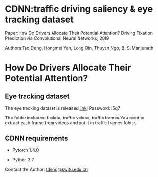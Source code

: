 # CDNN:traffic driving saliency & eye tracking dataset 
Paper:How Do Drivers Allocate Their Potential Attention? Driving Fixation Prediction via Convolutional Neural Networks, 2019

Authors:Tao Deng, Hongmei Yan, Long Qin, Thuyen Ngo, B. S. Manjunath

# How Do Drivers Allocate Their Potential Attention?



## Eye tracking dataset
The eye tracking dataset is released [link](https://pan.baidu.com/s/1zyxvEQiMkmOkxmyDlDv0xA);     Password: i5q7

The folder includes: fixdata, traffic videos, traffic frames.You need to extract each frame from videos and put it in traffic frames folder.


## CDNN requirements
* Pytorch 1.4.0

* Python 3.7

Contact the Author: tdeng@swjtu.edu.cn
